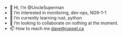 - 👋 Hi, I’m @UncleSuperman
- 👀 I’m interested in monitoring, dev-ops, NG9-1-1
- 🌱 I’m currently learning rust, python
- 💞️ I’m looking to collaborate on nothing at the moment.
- 📫 How to reach me dave@ruppel.ca

<!---
UncleSuperman/UncleSuperman is a ✨ special ✨ repository because its `README.md` (this file) appears on your GitHub profile.
You can click the Preview link to take a look at your changes.
--->
